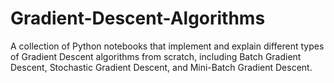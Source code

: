 # Gradient-Descent-Algorithms
A collection of Python notebooks that implement and explain different types of Gradient Descent algorithms from scratch, including Batch Gradient Descent, Stochastic Gradient Descent, and Mini-Batch Gradient Descent.
